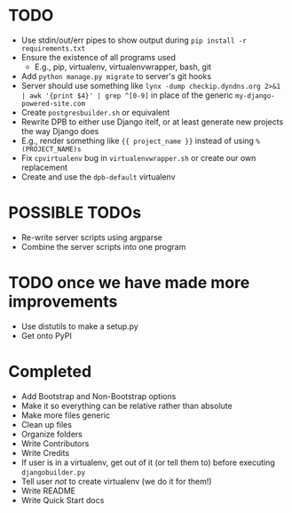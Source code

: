 # TODO
- Use stdin/out/err pipes to show output during `pip install -r requirements.txt`
- Ensure the existence of all programs used
  - E.g., pip, virtualenv, virtualenvwrapper, bash, git
- Add `python manage.py migrate` to server's git hooks
- Server should use something like `lynx -dump checkip.dyndns.org 2>&1 | awk '{print $4}' | grep ^[0-9]` in place of the generic `my-django-powered-site.com`
- Create `postgresbuilder.sh` or equivalent
- Rewrite DPB to either use Django itelf, or at least generate new projects the way Django does
- E.g., render something like `{{ project_name }}` instead of using `%(PROJECT_NAME)s`
- Fix `cpvirtualenv` bug in `virtualenvwrapper.sh` or create our own replacement
- Create and use the `dpb-default` virtualenv

# POSSIBLE TODOs
- Re-write server scripts using argparse
- Combine the server scripts into one program

# TODO once we have made more improvements
- Use distutils to make a setup.py
- Get onto PyPI

# Completed
- Add Bootstrap and Non-Bootstrap options
- Make it so everything can be relative rather than absolute
- Make more files generic
- Clean up files
- Organize folders
- Write Contributors
- Write Credits
- If user is in a virtualenv, get out of it (or tell them to) before executing `djangobuilder.py`
- Tell user _not_ to create virtualenv (we do it for them!)
- Write README
- Write Quick Start docs

